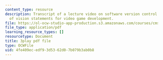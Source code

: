 ```yaml
---
content_type: resource
description: Transcript of a lecture video on software version control and the importance
  of vision statements for video game development.
file: https://ol-ocw-studio-app-production.s3.amazonaws.com/courses/cms-611j-creating-video-games-fall-2014/4fe409ecedf93d5362d07b079b3ab0b8_2pfdTSZ-GUM.pdf
file_type: application/pdf
learning_resource_types: []
resourcetype: Document
title: 3play pdf file
type: OCWFile
uid: 4fe409ec-edf9-3d53-62d0-7b079b3ab0b8
---
```

